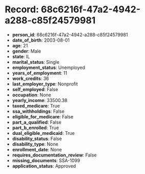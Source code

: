 # Record: 68c6216f-47a2-4942-a288-c85f24579981

- **person_id**: 68c6216f-47a2-4942-a288-c85f24579981
- **date_of_birth**: 2003-08-01
- **age**: 21
- **gender**: Male
- **state**: IL
- **marital_status**: Single
- **employment_status**: Unemployed
- **years_of_employment**: 11
- **work_credits**: 36
- **last_employer_type**: Nonprofit
- **self_employed**: False
- **occupation**: None
- **yearly_income**: 33500.38
- **taxed_medicare**: True
- **ssa_withholdings**: False
- **eligible_for_medicare**: False
- **part_a_qualified**: False
- **part_b_enrolled**: True
- **dual_eligible_medicaid**: True
- **disability_status**: False
- **disability_type**: None
- **enrollment_date**: None
- **requires_documentation_review**: False
- **missing_documents**: SSA-1099
- **application_status**: Approved